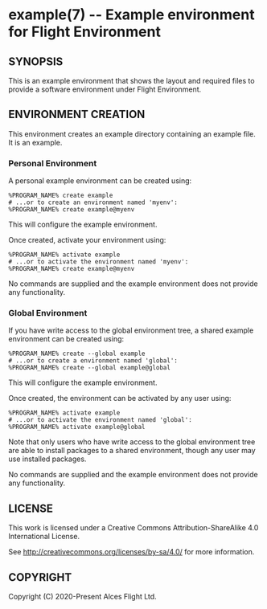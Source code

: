 # example(7) -- Example environment for Flight Environment

## SYNOPSIS

This is an example environment that shows the layout and required
files to provide a software environment under Flight Environment.

## ENVIRONMENT CREATION

This environment creates an example directory containing an example
file. It is an example.

### Personal Environment

A personal example environment can be created using:

```
%PROGRAM_NAME% create example
# ...or to create an environment named 'myenv':
%PROGRAM_NAME% create example@myenv
```

This will configure the example environment.

Once created, activate your environment using:

```
%PROGRAM_NAME% activate example
# ...or to activate the environment named 'myenv':
%PROGRAM_NAME% create example@myenv
```

No commands are supplied and the example environment does not provide
any functionality.

### Global Environment

If you have write access to the global environment tree, a shared
example environment can be created using:

```
%PROGRAM_NAME% create --global example
# ...or to create a environment named 'global':
%PROGRAM_NAME% create --global example@global
```

This will configure the example environment.

Once created, the environment can be activated by any user using:

```
%PROGRAM_NAME% activate example
# ...or to activate the environment named 'global':
%PROGRAM_NAME% activate example@global
```

Note that only users who have write access to the global environment
tree are able to install packages to a shared environment, though any
user may use installed packages.

No commands are supplied and the example environment does not provide
any functionality.

## LICENSE

This work is licensed under a Creative Commons Attribution-ShareAlike
4.0 International License.

See <http://creativecommons.org/licenses/by-sa/4.0/> for more
information.

## COPYRIGHT

Copyright (C) 2020-Present Alces Flight Ltd.
